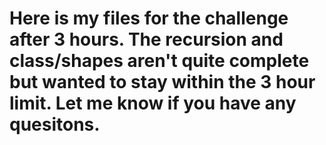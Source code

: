 # Here is my files for the challenge after 3 hours. The recursion and class/shapes aren't quite complete but wanted to stay within the 3 hour limit. Let me know if you have any quesitons. 
